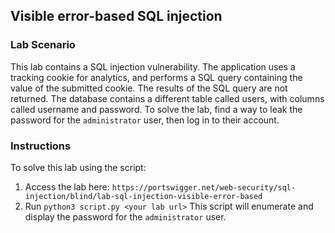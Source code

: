 ## Visible error-based SQL injection
### Lab Scenario
This lab contains a SQL injection vulnerability. The application uses a tracking cookie for analytics, and performs a SQL query containing the value of the submitted cookie. The results of the SQL query are not returned.
The database contains a different table called users, with columns called username and password. To solve the lab, find a way to leak the password for the `administrator` user, then log in to their account.

### Instructions
To solve this lab using the script:
1. Access the lab here: `https://portswigger.net/web-security/sql-injection/blind/lab-sql-injection-visible-error-based`
2. Run `python3 script.py <your lab url>`
   This script will enumerate and display the password for the `administrator` user.
